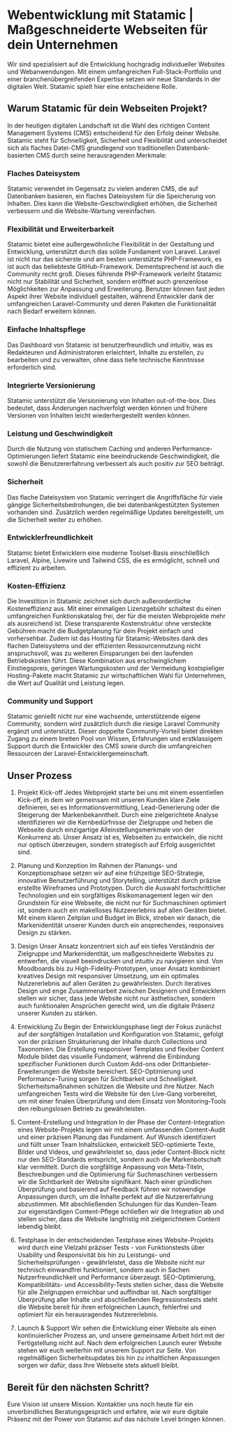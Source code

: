 # Webentwicklung mit Statamic | Maßgeschneiderte Webseiten für dein Unternehmen

Wir sind spezialisiert auf die Entwicklung hochgradig individueller Websites und Webanwendungen. Mit einem umfangreichen Full-Stack-Portfolio und einer branchenübergreifenden Expertise setzen wir neue Standards in der digitalen Welt. Statamic spielt hier eine entscheidene Rolle.

## Warum Statamic für dein Webseiten Projekt?

In der heutigen digitalen Landschaft ist die Wahl des richtigen Content Management Systems (CMS) entscheidend für den Erfolg deiner Website. Statamic steht für Schnelligkeit, Sicherheit und Flexibilität und unterscheidet sich als flaches Datei-CMS grundlegend von traditionellen Datenbank-basierten CMS durch seine herausragenden Merkmale:

### Flaches Dateisystem

Statamic verwendet im Gegensatz zu vielen anderen CMS, die auf Datenbanken basieren, ein flaches Dateisystem für die Speicherung von Inhalten. Dies kann die Website-Geschwindigkeit erhöhen, die Sicherheit verbessern und die Website-Wartung vereinfachen.

### Flexibilität und Erweiterbarkeit

Statamic bietet eine außergewöhnliche Flexibilität in der Gestaltung und Entwicklung, unterstützt durch das solide Fundament von Laravel. Laravel ist nicht nur das sicherste und am besten unterstützte PHP-Framework, es ist auch das beliebteste GitHub-Framework. Dementsprechend ist auch die Community recht groß. Dieses führende PHP-Framework verleiht Statamic nicht nur Stabilität und Sicherheit, sondern eröffnet auch grenzenlose Möglichkeiten zur Anpassung und Erweiterung. Benutzer können fast jeden Aspekt ihrer Website individuell gestalten, während Entwickler dank der umfangreichen Laravel-Community und deren Paketen die Funktionalität nach Bedarf erweitern können.

### Einfache Inhaltspflege

Das Dashboard von Statamic ist benutzerfreundlich und intuitiv, was es Redakteuren und Administratoren erleichtert, Inhalte zu erstellen, zu bearbeiten und zu verwalten, ohne dass tiefe technische Kenntnisse erforderlich sind.

### Integrierte Versionierung

Statamic unterstützt die Versionierung von Inhalten out-of-the-box. Dies bedeutet, dass Änderungen nachverfolgt werden können und frühere Versionen von Inhalten leicht wiederhergestellt werden können.

### Leistung und Geschwindigkeit

Durch die Nutzung von statischem Caching und anderen Performance-Optimierungen liefert Statamic eine beeindruckende Geschwindigkeit, die sowohl die Benutzererfahrung verbessert als auch positiv zur SEO beiträgt.

### Sicherheit

Das flache Dateisystem von Statamic verringert die Angriffsfläche für viele gängige Sicherheitsbedrohungen, die bei datenbankgestützten Systemen vorhanden sind. Zusätzlich werden regelmäßige Updates bereitgestellt, um die Sicherheit weiter zu erhöhen.

### Entwicklerfreundlichkeit

Statamic bietet Entwicklern eine moderne Toolset-Basis einschließlich Laravel, Alpine, Livewire und Tailwind CSS, die es ermöglicht, schnell und effizient zu arbeiten.

### Kosten-Effizienz

Die Investition in Statamic zeichnet sich durch außerordentliche Kosteneffizienz aus. Mit einer einmaligen Lizenzgebühr schaltest du einen umfangreichen Funktionskatalog frei, der für die meisten Webprojekte mehr als ausreichend ist. Diese transparente Kostenstruktur ohne versteckte Gebühren macht die Budgetplanung für dein Projekt einfach und vorhersehbar. Zudem ist das Hosting für Statamic-Websites dank des flachen Dateisystems und der effizienten Ressourcennutzung nicht anspruchsvoll, was zu weiteren Einsparungen bei den laufenden Betriebskosten führt. Diese Kombination aus erschwinglichem Einstiegspreis, geringen Wartungskosten und der Vermeidung kostspieliger Hosting-Pakete macht Statamic zur wirtschaftlichen Wahl für Unternehmen, die Wert auf Qualität und Leistung legen.

### Community und Support

Statamic genießt nicht nur eine wachsende, unterstützende eigene Community, sondern wird zusätzlich durch die riesige Laravel Community ergänzt und unterstützt. Dieser doppelte Community-Vorteil bietet direkten Zugang zu einem breiten Pool von Wissen, Erfahrungen und erstklassigem Support durch die Entwickler des CMS sowie durch die umfangreichen Ressourcen der Laravel-Entwicklergemeinschaft.

## Unser Prozess

1. Projekt Kick-off
   Jedes Webprojekt starte bei uns mit einem essentiellen Kick-off, in dem wir gemeinsam mit unseren Kunden klare Ziele definieren, sei es Informationsvermittlung, Lead-Generierung oder die Steigerung der Markenbekanntheit. Durch eine zielgerichtete Analyse identifizieren wir die Kernbedürfnisse der Zielgruppe und heben die Webseite durch einzigartige Alleinstellungsmerkmale von der Konkurrenz ab. Unser Ansatz ist es, Webseiten zu entwickeln, die nicht nur optisch überzeugen, sondern strategisch auf Erfolg ausgerichtet sind.

2. Planung und Konzeption
   Im Rahmen der Planungs- und Konzeptionsphase setzen wir auf eine frühzeitige SEO-Strategie, innovative Benutzerführung und Storytelling, unterstützt durch präzise erstellte Wireframes und Prototypen. Durch die Auswahl fortschrittlicher Technologien und ein sorgfältiges Risikomanagement legen wir den Grundstein für eine Webseite, die nicht nur für Suchmaschinen optimiert ist, sondern auch ein makelloses Nutzererlebnis auf allen Geräten bietet. Mit einem klaren Zeitplan und Budget im Blick, streben wir danach, die Markenidentität unserer Kunden durch ein ansprechendes, responsives Design zu stärken.

3. Design
   Unser Ansatz konzentriert sich auf ein tiefes Verständnis der Zielgruppe und Markenidentität, um maßgeschneiderte Websites zu entwerfen, die visuell beeindrucken und intuitiv zu navigieren sind. Von Moodboards bis zu High-Fidelity-Prototypen, unser Ansatz kombiniert kreatives Design mit responsiver Umsetzung, um ein optimales Nutzererlebnis auf allen Geräten zu gewährleisten. Durch iteratives Design und enge Zusammenarbeit zwischen Designern und Entwicklern stellen wir sicher, dass jede Website nicht nur ästhetischen, sondern auch funktionalen Ansprüchen gerecht wird, um die digitale Präsenz unserer Kunden zu stärken.

4. Entwicklung
   Zu Begin der Entwicklungsphase liegt der Fokus zunächst auf der sorgfältigen Installation und Konfiguration von Statamic, gefolgt von der präzisen Strukturierung der Inhalte durch Collections und Taxonomien. Die Erstellung responsiver Templates und flexiber Content Module bildet das visuelle Fundament, während die Einbindung spezifischer Funktionen durch Custom Add-ons oder Drittanbieter-Erweiterungen die Website bereichert. SEO-Optimierung und Performance-Tuning sorgen für Sichtbarkeit und Schnelligkeit. Sicherheitsmaßnahmen schützen die Website und ihre Nutzer. Nach umfangreichen Tests wird die Website für den Live-Gang vorbereitet, um mit einer finalen Überprüfung und dem Einsatz von Monitoring-Tools den reibungslosen Betrieb zu gewährleisten.

5. Content-Erstellung und Integration
   In der Phase der Content-Integration eines Website-Projekts legen wir mit einem umfassenden Content-Audit und einer präzisen Planung das Fundament. Auf Wunsch identifiziert und füllt unser Team Inhaltslücken, entwickelt SEO-optimierte Texte, Bilder und Videos, und gewährleistet so, dass jeder Content-Block nicht nur den SEO-Standards entspricht, sondern auch die Markenbotschaft klar vermittelt. Durch die sorgfältige Anpassung von Meta-Titeln, Beschreibungen und die Optimierung für Suchmaschinen verbessern wir die Sichtbarkeit der Website signifikant. Nach einer gründlichen Überprüfung und basierend auf Feedback führen wir notwendige Anpassungen durch, um die Inhalte perfekt auf die Nutzererfahrung abzustimmen. Mit abschließenden Schulungen für das Kunden-Team zur eigenständigen Content-Pflege schließen wir die Integration ab und stellen sicher, dass die Website langfristig mit zielgerichtetem Content lebendig bleibt.

6. Testphase
   In der entscheidenden Testphase eines Website-Projekts wird durch eine Vielzahl präziser Tests - von Funktionstests über Usability und Responsivität bis hin zu Leistungs- und Sicherheitsprüfungen - gewährleistet, dass die Website nicht nur technisch einwandfrei funktioniert, sondern auch in Sachen Nutzerfreundlichkeit und Performance überzeugt. SEO-Optimierung, Kompatibilitäts- und Accessibility-Tests stellen sicher, dass die Website für alle Zielgruppen erreichbar und auffindbar ist. Nach sorgfältiger Überprüfung aller Inhalte und abschließenden Regressionstests steht die Website bereit für ihren erfolgreichen Launch, fehlerfrei und optimiert für ein herausragendes Nutzererlebnis.

7. Launch & Support
   Wir sehen die Entwicklung einer Website als einen kontinuierlicher Prozess an, und unsere gemeinsame Arbeit hört mit der Fertigstellung nicht auf. Nach dem erfolgreichen Launch eurer Website stehen wir euch weiterhin mit unserem Support zur Seite. Von regelmäßigen Sicherheitsupdates bis hin zu inhaltlichen Anpassungen sorgen wir dafür, dass Ihre Webseite stets aktuell bleibt.

## Bereit für den nächsten Schritt?

Eure Vision ist unsere Mission. Kontaktier uns noch heute für ein unverbindliches Beratungsgespräch und erfahre, wie wir eure digitale Präsenz mit der Power von Statamic auf das nächste Level bringen können.
